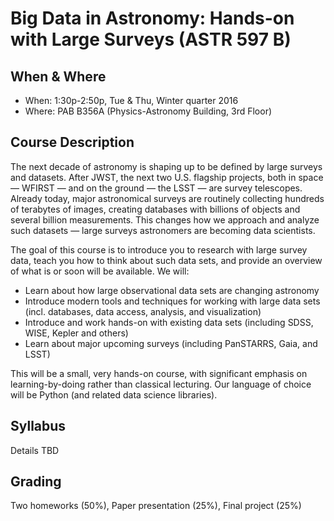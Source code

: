 Big Data in Astronomy: Hands-on with Large Surveys (ASTR 597 B)
===============================================================

When & Where
------------
* When: 1:30p-2:50p, Tue & Thu, Winter quarter 2016
* Where: PAB B356A (Physics-Astronomy Building, 3rd Floor)

Course Description
------------------

The next decade of astronomy is shaping up to be defined by large surveys and datasets. After JWST, the next two U.S. flagship projects, both in space — WFIRST — and on the ground — the LSST — are survey telescopes. Already today, major astronomical surveys are routinely collecting hundreds of terabytes of images, creating databases with billions of objects and several billion measurements. This changes how we approach and analyze such datasets — large surveys astronomers are becoming data scientists.

The goal of this course is to introduce you to research with large survey data, teach you how to think about such data sets, and provide an overview of what is or soon will be available. We will:

* Learn about how large observational data sets are changing astronomy
* Introduce modern tools and techniques for working with large data sets (incl. databases, data access, analysis, and visualization)
* Introduce and work hands-on with existing data sets (including SDSS, WISE, Kepler and others)
* Learn about major upcoming surveys (including PanSTARRS, Gaia, and LSST)

This will be a small, very hands-on course, with significant emphasis on learning-by-doing rather than classical lecturing. Our language of choice will be Python (and related data science libraries).

Syllabus
--------

Details TBD

Grading
-------

Two homeworks (50%), Paper presentation (25%), Final project (25%)
